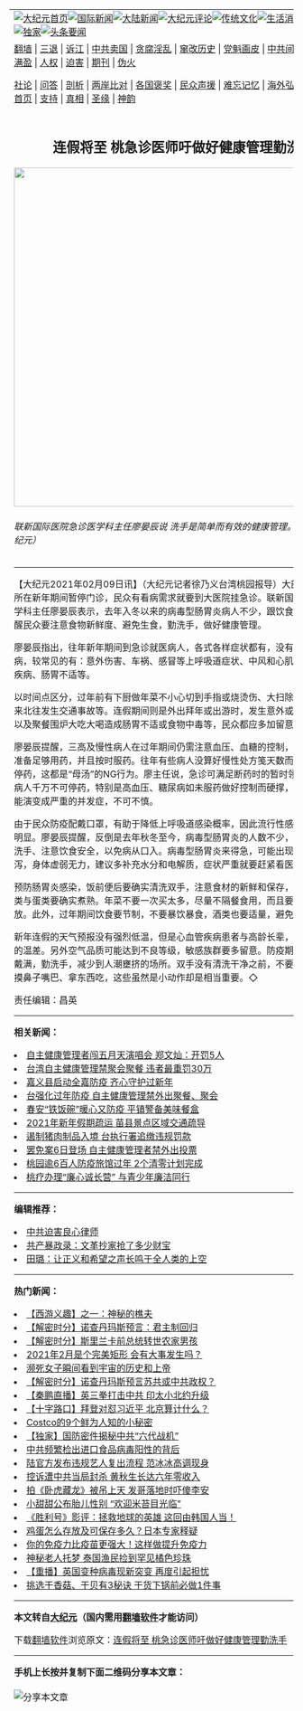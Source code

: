 <a name="1" id="1" target="_blank"></a><span id="1"></span>
<table align=center border="0"><tr><td colspan="2" VALIGN=TOP><a href="https://github.com/bdnexx3298/djy/blob/master/gb/nf1351518.md#1"><img src="https://raw.githubusercontent.com/bdnexx3298/www/master/t/djy/1.jpg" title="大纪元首页" alt="大纪元首页"></a><a href="https://github.com/bdnexx3298/djy/blob/master/gb/n24hr.md#1"><img src="https://raw.githubusercontent.com/bdnexx3298/www/master/t/djy/3.jpg" title="国际新闻" alt="国际新闻"></a><a href="https://github.com/bdnexx3298/djy/blob/master/gb/nsc413.md#1"><img src="https://raw.githubusercontent.com/bdnexx3298/www/master/t/djy/4.jpg" title="大陆新闻" alt="大陆新闻"></a><a href="https://github.com/bdnexx3298/djy/blob/master/gb/news392.md#1"><img src="https://raw.githubusercontent.com/bdnexx3298/www/master/t/djy/5.jpg" title="大纪元评论" alt="大纪元评论"></a><a href="https://github.com/bdnexx3298/djy/blob/master/gb/news2007.md#1"><img src="https://raw.githubusercontent.com/bdnexx3298/www/master/t/djy/6.jpg" title="传统文化" alt="传统文化"></a><a href="https://github.com/bdnexx3298/djy/blob/master/gb/news2008.md#1"><img src="https://raw.githubusercontent.com/bdnexx3298/www/master/t/djy/7.jpg" title="生活消费" alt="生活消费"></a><a href="https://github.com/bdnexx3298/djy/blob/master/gb/ncyule.md#1"><img src="https://raw.githubusercontent.com/bdnexx3298/www/master/t/djy/8.jpg" title="娱乐休闲" alt="娱乐休闲"></a><a href="https://github.com/bdnexx3298/djy/blob/master/gb/nsc1002.md#1"><img src="https://raw.githubusercontent.com/bdnexx3298/www/master/t/djy/9.jpg" title="健康" alt="健康"></a><a href="https://github.com/bdnexx3298/djy/blob/master/gb/nf6092.md#1"><img src="https://raw.githubusercontent.com/bdnexx3298/www/master/t/djy/10a.jpg" title="独家" alt="独家"></a><a href="https://github.com/bdnexx3298/djy/blob/master/gb/nf4514.md#1"><img src="https://raw.githubusercontent.com/bdnexx3298/www/master/t/djy/12a.jpg" title="头条要闻" alt="头条要闻"></a></td></tr>
<tr><td colspan="2" VALIGN=TOP><a target="_blank" href="https://github.com/bdnexx3298/www/blob/master/README.md?zsrh#1">翻墙</a> | <a target="_blank" href="https://github.com/bdnexx3298/djy/blob/master/gb/nf5657.md#1">三退</a> | <a target="_blank" href="https://github.com/bdnexx3298/djy/blob/master/gb/nf6124.md#1">诉江</a> | <a target="_blank" href="https://github.com/bdnexx3298/djy/blob/master/gb/nf1176117.md#1">中共卖国</a> | <a target="_blank" href="https://github.com/bdnexx3298/djy/blob/master/gb/nf5773.md#1">贪腐淫乱</a> | <a target="_blank" href="https://github.com/bdnexx3298/djy/blob/master/gb/nf1176115.md#1">窜改历史</a> | <a target="_blank" href="https://github.com/bdnexx3298/djy/blob/master/gb/nf1176107.md#1">党魁画皮</a> | <a target="_blank" href="https://github.com/bdnexx3298/djy/blob/master/gb/nf1320400.md#1">中共间谍</a> | <a target="_blank" href="https://github.com/bdnexx3298/djy/blob/master/gb/nf1176114.md#1">破坏传统</a> | <a target="_blank" href="https://github.com/bdnexx3298/ntdtv/blob/master/gb/prog447_1.md#1">恶贯满盈</a> | <a target="_blank" href="https://github.com/bdnexx3298/djy/blob/master/gb/ncid278.md#1">人权</a> | <a target="_blank" href="https://github.com/bdnexx3298/djy/blob/master/gb/nf1176111.md#1">迫害</a> | <a target="_blank" href="https://gitlab.com/szzdlab/mh-qikan/blob/master/README.md#1">期刊</a> | <a target="_blank" href="https://github.com/bdnexx3298/djy/blob/master/gb/nf5562.md#1">伪火</a></p><p><a target="_blank" href="https://github.com/bdnexx3298/djy/blob/master/gb/9p.md#1">社论</a> | <a target="_blank" href="https://github.com/bdnexx3298/djy/blob/master/gb/nf4378.md#1">问答</a> | <a target="_blank" href="https://github.com/bdnexx3298/djy/blob/master/gb/nf5792.md#1">剖析</a> | <a target="_blank" href="https://github.com/bdnexx3298/djy/blob/master/gb/nf5735.md#1">两岸比对</a> | <a target="_blank" href="https://github.com/bdnexx3298/djy/blob/master/gb/nf6119.md#1">各国褒奖</a> | <a target="_blank" href="https://github.com/bdnexx3298/djy/blob/master/gb/nf6120.md#1">民众声援</a> | <a target="_blank" href="https://github.com/bdnexx3298/djy/blob/master/gb/nf1188594.md#1">难忘记忆</a> | <a target="_blank" href="https://github.com/bdnexx3298/djy/blob/master/gb/nf3180.md#1">海外弘传</a> | <a target="_blank" href="https://github.com/bdnexx3298/djy/blob/master/gb/nf5410.md#1">万人上访</a> | <a target="_blank" href="https://github.com/bdnexx3298/www/blob/master/README.md?zsrh#1">平台首页</a> | <a target="_blank" href="https://github.com/bdnexx3298/djy/blob/master/gb/nf4386.md#1">支持</a> | <a target="_blank" href="https://github.com/bdnexx3298/djy/blob/master/gb/nf4389.md#1">真相</a> | <a target="_blank" href="https://github.com/bdnexx3298/djy/blob/master/gb/nf5790.md#1">圣缘</a> | <a target="_blank" href="https://github.com/bdnexx3298/djy/blob/master/gb/nf4786.md#1">神韵</a></td></tr>
<tr><td VALIGN=TOP width="626"><h2 align=center>连假将至 桃急诊医师吁做好健康管理勤洗手</h2>
<img width="600" src="https://i.epochtimes.com/assets/uploads/2021/02/483730-600x400.jpg" />
<h6>联新国际医院急诊医学科主任廖晏辰说 洗手是简单而有效的健康管理。（徐乃义／大纪元）
</h6>
<hr>
<p>【大纪元2021年02月09日讯】（大纪元记者徐乃义台湾桃园报导）大部分医院和诊所在<ahref="https://github.com/bdnexx3298/djy/blob/master/gb/tag/%E6%96%B0%E5%B9%B4.md#1">新年</a>期间暂停门诊，民众有看病需求就要到大医院挂急诊。联新国际医院急诊医学科主任廖晏辰表示，去年入冬以来的病毒型肠胃炎病人不少，跟饮食卫生有关，提醒民众要注意食物新鲜度、避免生食，勤洗手，做好<ahref="https://github.com/bdnexx3298/djy/blob/master/gb/tag/%E5%81%A5%E5%BA%B7%E7%AE%A1%E7%90%86.md#1">健康管理</a>。</p>
<p>廖晏辰指出，往年<ahref="https://github.com/bdnexx3298/djy/blob/master/gb/tag/%E6%96%B0%E5%B9%B4.md#1">新年</a>期间到急诊就医病人，各式各样症状都有，没有特定是哪种疾病，较常见的有：意外伤害、车祸、感冒等上呼吸道症状、中风和心肌梗塞等心血管疾病、肠胃不适等。</p>
<p>以时间点区分，过年前有下厨做年菜不小心切到手指或烧烫伤、大扫除受伤，也有南来北往发生交通事故等。<ahref="https://github.com/bdnexx3298/djy/blob/master/gb/tag/%E8%BF%9E%E5%81%87.md#1">连假</a>期间则是外出拜年或出游时，发生意外或车祸的受伤，以及聚餐围炉大吃大喝造成肠胃不适或食物中毒等，民众都应多加留意。</p>
<p>廖晏辰提醒，三高及慢性病人在过年期间仍需注意血压、血糖的控制，应提早领药以准备足够用药，并且按时服药。往年有些病人没算好慢性处方笺天数而断药，或擅自停药，这都是“母汤”的NG行为。廖主任说，急诊可满足断药时的暂时领药需求，慢性病人千万不可停药，特别是高血压、糖尿病如未服药做好控制而硬撑，到后来反而可能演变成严重的并发症，不可不慎。</p>
<p>由于民众<ahref="https://github.com/bdnexx3298/djy/blob/master/gb/tag/%E9%98%B2%E7%96%AB.md#1">防疫</a>配戴口罩，有助于降低上呼吸道感染概率，因此流行性感冒的情况并不明显。廖晏辰提醒，反倒是去年秋冬至今，病毒型肠胃炎的人数不少，建议民众要勤洗手、注意饮食安全，以免病从口入。病毒型肠胃炎来得急，可能出现腹痛、上吐下泻，身体虚弱无力，建议多补充水分和电解质，症状严重就要赶紧看医师。</p>
<p>预防肠胃炎感染，饭前便后要确实清洗双手，注意食材的新鲜和保存，避免生食，肉类与蛋类要确实煮熟。年菜不要一次买太多，尽量不隔餐食用，而且要放入冰箱存放。此外，过年期间饮食要节制，不要暴饮暴食，酒类也要适量，避免肠胃不适。</p>
<p>新年<ahref="https://github.com/bdnexx3298/djy/blob/master/gb/tag/%E8%BF%9E%E5%81%87.md#1">连假</a>的天气预报没有强烈低温，但是心血管疾病患者与高龄长辈，仍应注意日夜的温差。另外空气品质可能达到不良等级，敏感族群要多留意。<ahref="https://github.com/bdnexx3298/djy/blob/master/gb/tag/%E9%98%B2%E7%96%AB.md#1">防疫</a>期间要口罩戴好戴满，勤洗手，减少到人潮壅挤的场所。双手没有清洗干净之前，不要任意揉眼睛、摸鼻子嘴巴、拿东西吃，这些虽然是小动作却是相当重要。◇</p>
<p>责任编辑：昌英</p>

<hr>


<strong>相关新闻：</strong>
<li><a href="https://github.com/bdnexx3298/djy/blob/master/gb/21/1/1/n12659163.md#1">自主健康管理者闯五月天演唱会 郑文灿：开罚5人</a></li>
<li><a href="https://github.com/bdnexx3298/djy/blob/master/gb/21/1/8/n12675418.md#1">台湾自主健康管理禁聚会聚餐 违者最重罚30万</a></li>
<li><a href="https://github.com/bdnexx3298/djy/blob/master/gb/21/1/29/n12720993.md#1">嘉义县启动全嘉防疫 齐心守护过新年</a></li>
<li><a href="https://github.com/bdnexx3298/djy/blob/master/gb/21/1/30/n12722443.md#1">台强化过年防疫 自主健康管理禁外出聚餐、聚会</a></li>
<li><a href="https://github.com/bdnexx3298/djy/blob/master/gb/21/2/2/n12727290.md#1">春安“铁饭碗”暖心又防疫  平镇警备美味餐盒</a></li>
<li><a href="https://github.com/bdnexx3298/djy/blob/master/gb/21/2/2/n12727734.md#1">2021年新年假期疏运 苗县景点区域交通疏导</a></li>
<li><a href="https://github.com/bdnexx3298/djy/blob/master/gb/21/2/3/n12730383.md#1">遏制猪肉制品入境  台执行署追缴违规罚款</a></li>
<li><a href="https://github.com/bdnexx3298/djy/blob/master/gb/21/2/4/n12733345.md#1">罢免案6日登场 自主健康管理者禁外出投票</a></li>
<li><a href="https://github.com/bdnexx3298/djy/blob/master/gb/21/2/8/n12740052.md#1">桃园逾6百人防疫旅馆过年  2个清零计划完成</a></li>
<li><a href="https://github.com/bdnexx3298/djy/blob/master/gb/21/2/9/n12742302.md#1">桃疗办理“廉心诚长营” 与青少年廉洁同行</a></li>
<hr>


<strong>编辑推荐：</strong>
<li><a href="https://github.com/bdnexx3298/djy/blob/master/gb/9/2/9/n2422991.md?dfh#1" target="_blank">中共迫害良心律师</a></li><li><a href="https://github.com/tsiac2612/djy/blob/master/gb/18/5/22/n10414742.md#1" target="_blank">共产暴政录：文革抄家抢了多少财宝</a></li><li><a href="https://github.com/tsiac2612/djy/blob/master/gb/10/7/20/n2971015.md#1" target="_blank">田璐：让正义和希望之声长鸣于全人类的上空</a></li>
<hr>

<strong>热门新闻：</strong>
<li><a href="https://github.com/bdnexx3298/djy/blob/master/gb/17/12/29/n10005600.md#1">【西游义趣】之一：神秘的樵夫</a></li>
<li><a href="https://github.com/bdnexx3298/djy/blob/master/gb/21/2/4/n12733732.md#1">【解密时分】诺查丹玛斯预言：君主制回归</a></li>
<li><a href="https://github.com/bdnexx3298/djy/blob/master/gb/21/2/2/n12728948.md#1">【解密时分】斯里兰卡前总统转世农家男孩</a></li>
<li><a href="https://github.com/bdnexx3298/djy/blob/master/gb/21/2/2/n12727507.md#1">2021年2月是个完美矩形 会有大事发生吗？</a></li>
<li><a href="https://github.com/bdnexx3298/djy/blob/master/gb/21/2/5/n12735170.md#1">濒死女子瞬间看到宇宙的历史和上帝</a></li>
<li><a href="https://github.com/bdnexx3298/djy/blob/master/gb/21/2/8/n12741216.md#1">【解密时分】诺查丹玛斯预言苏共或中共政权？</a></li>
<li><a href="https://github.com/bdnexx3298/djy/blob/master/gb/21/2/8/n12741097.md#1">【秦鹏直播】英三拳打击中共 印太小北约升级</a></li>
<li><a href="https://github.com/bdnexx3298/djy/blob/master/gb/21/2/9/n12741899.md#1">【十字路口】拜登对怼习近平 北京算计什么？</a></li>
<li><a href="https://github.com/bdnexx3298/djy/blob/master/gb/21/2/6/n12737653.md#1">Costco的9个鲜为人知的小秘密</a></li>
<li><a href="https://github.com/bdnexx3298/djy/blob/master/gb/21/2/5/n12736224.md#1">【独家】国防密件揭秘中共“六代战机”</a></li>
<li><a href="https://github.com/bdnexx3298/djy/blob/master/gb/21/2/7/n12738381.md#1">中共频繁检出进口食品病毒阳性的背后</a></li>
<li><a href="https://github.com/bdnexx3298/djy/blob/master/gb/21/2/5/n12736527.md#1">陆官方发布违规艺人复出流程 范冰冰高调现身</a></li>
<li><a href="https://github.com/bdnexx3298/djy/blob/master/gb/21/2/7/n12739306.md#1">控诉遭中共当局封杀 黄秋生长达六年零收入</a></li>
<li><a href="https://github.com/bdnexx3298/djy/blob/master/gb/21/2/7/n12739063.md#1">拍《卧虎藏龙》被吊上天 发哥落地时吓傻李安</a></li>
<li><a href="https://github.com/bdnexx3298/djy/blob/master/gb/21/2/8/n12740365.md#1">小甜甜公布胎儿性别 “欢迎米苔目光临”</a></li>
<li><a href="https://github.com/bdnexx3298/djy/blob/master/gb/21/2/6/n12736752.md#1">《胜利号》影评：拯救地球的英雄 这回由韩国人当！</a></li>
<li><a href="https://github.com/bdnexx3298/djy/blob/master/gb/21/2/6/n12737892.md#1">鸡蛋怎么存放及可保存多久？日本专家释疑</a></li>
<li><a href="https://github.com/bdnexx3298/djy/blob/master/gb/21/2/6/n12737657.md#1">你的免疫力比疫苗更强大！这样做提升免疫力</a></li>
<li><a href="https://github.com/bdnexx3298/djy/blob/master/gb/21/2/7/n12738266.md#1">神秘老人托梦 泰国渔民捡到罕见橘色珍珠</a></li>
<li><a href="https://github.com/bdnexx3298/djy/blob/master/gb/21/2/6/n12736591.md#1">【重播】英国变种病毒现新突变 再度引起担忧</a></li>
<li><a href="https://github.com/bdnexx3298/djy/blob/master/gb/21/2/6/n12736598.md#1">挑选干香菇、干贝有3秘诀 干货下锅前必做1件事</a></li>
<hr>

<strong>本文转自<a href="https://www.epochtimes.com">大纪元</a>（国内需用<a href="https://github.com/bdnexx3298/www/blob/master/README.md#8">翻墙软件</a>才能访问）</strong><p>下载<a href="https://github.com/bdnexx3298/www/blob/master/README.md#8">翻墙软件</a>浏览原文：<a href="https://www.epochtimes.com/gb/21/2/9/n12742307.htm">连假将至 桃急诊医师吁做好健康管理勤洗手</a></p><hr>

<strong>手机上长按并复制下面二维码分享本文章：</strong><br><br><img src="https://chart.apis.google.com/chart?cht=qr&chs=240x240&choe=UTF-8&chld=M|2&chl=https://github.com/bdnexx3298/djy/blob/master/gb/21/2/9/n12742307.md%231" title="分享本文章"></td><td VALIGN=TOP><a href="https://github.com/bdnexx3298/djy/blob/master/gb/16/1/21/n4622075.md?dfh#1" target="_blank"><img src="https://raw.githubusercontent.com/bdnexx3298/djy/master/gb/300/wei-f1.jpg" title="中共的伪火骗局"  alt="中共的伪火骗局"></a><br><a href="https://github.com/bdnexx3298/www/blob/master/README.md?dfh#9" target="_blank"><img src="https://raw.githubusercontent.com/bdnexx3298/djy/master/gb/300/yong-h.jpg" title="永恒的见证"  alt="永恒的见证"></a><br><a href="https://github.com/bdnexx3298/djy/blob/master/gb/13/9/29/n3974789.md?dfh#1" target="_blank"><img src="https://raw.githubusercontent.com/bdnexx3298/djy/master/gb/300/shang-lnz.jpg" title="善良女子被中共投男牢"  alt="善良女子被中共投男牢"></a><br><a href="https://github.com/bdnexx3298/djy/blob/master/gb/16/3/16/n4663449.md?dfh#1" target="_blank"><img src="https://raw.githubusercontent.com/bdnexx3298/djy/master/gb/300/huo-z3.jpg" title="警卫目击活摘器官"  alt="警卫目击活摘器官"></a><br><a href="https://github.com/bdnexx3298/djy/blob/master/gb/16/8/7/n8177641.md?dfh#1" target="_blank"><img src="https://raw.githubusercontent.com/bdnexx3298/djy/master/gb/300/huo-z4.jpg" title="证人描述活摘恐怖"  alt="证人描述活摘恐怖"></a><br><a href="https://github.com/bdnexx3298/djy/blob/master/gb/10/4/19/n2881569.md?dfh#1" target="_blank"><img src="https://raw.githubusercontent.com/bdnexx3298/djy/master/gb/300/huo-z1.jpg" title="揭开活摘器官黑幕"  alt="揭开活摘器官黑幕"></a><br><a href="https://github.com/bdnexx3298/djy/blob/master/gb/10/11/7/n3077476.md?dfh#1" target="_blank"><img src="https://raw.githubusercontent.com/bdnexx3298/djy/master/gb/300/ma-ks.jpg" title="马克思的成魔之路"  alt="马克思的成魔之路"></a><br><a href="https://github.com/bdnexx3298/djy/blob/master/gb/14/6/9/n4173977.md?dfh#1" target="_blank"><img src="https://raw.githubusercontent.com/bdnexx3298/djy/master/gb/300/chang-zs.jpg" title="藏字石 蕴天机"  alt="藏字石 蕴天机"></a><br><a href="https://github.com/bdnexx3298/djy/blob/master/gb/18/5/10/n10381511.md?dfh#1" target="_blank"><img src="https://raw.githubusercontent.com/bdnexx3298/djy/master/gb/300/st1.jpg" title="关注3亿人三退"  alt="关注3亿人三退"></a><br><a href="https://github.com/bdnexx3298/djy/blob/master/gb/18/3/21/n10237682.md?dfh#1" target="_blank"><img src="https://raw.githubusercontent.com/bdnexx3298/djy/master/gb/300/jie-t.jpg" title="解体中共复兴中华"  alt="解体中共复兴中华"></a><br><a href="https://github.com/bdnexx3298/djy/blob/master/gb/9/2/9/n2422991.md?dfh#1" target="_blank"><img src="https://raw.githubusercontent.com/bdnexx3298/djy/master/gb/300/gao-zs.jpg" title="中共迫害良心律师"  alt="中共迫害良心律师"></a><br><a href="https://github.com/bdnexx3298/djy/blob/master/gb/18/12/9/n10900044.md?dfh#1" target="_blank"><img src="https://raw.githubusercontent.com/bdnexx3298/djy/master/gb/300/sj1.jpg" title="303万人举报江泽民"  alt="303万人举报江泽民"></a><br><a href="https://github.com/bdnexx3298/djy/blob/master/gb/18/8/28/n10672014.md?dfh#1" target="_blank"><img src="https://raw.githubusercontent.com/bdnexx3298/djy/master/gb/300/sj2.jpg" title="这些官员为何起诉江泽民"  alt="这些官员为何起诉江泽民"></a><br><a href="https://github.com/bdnexx3298/djy/blob/master/gb/8/12/18/n2367165.md?dfh#1" target="_blank"><img src="https://raw.githubusercontent.com/bdnexx3298/djy/master/gb/300/liangan.jpg" title="海峡两岸的强烈对比"  alt="海峡两岸的强烈对比"></a><br><a href="https://github.com/bdnexx3298/djy/blob/master/gb/15/12/10/n4593139.md?dfh#1" target="_blank"><img src="https://raw.githubusercontent.com/bdnexx3298/djy/master/gb/300/jia-ndzl.jpg" title="加拿大总理的贺信"  alt="加拿大总理的贺信"></a><br><a href="https://github.com/bdnexx3298/djy/blob/master/gb/11/6/17/n3289382.md?dfh#1" target="_blank"><img src="https://raw.githubusercontent.com/bdnexx3298/djy/master/gb/300/xiao-wd.jpg" title="探寻真相兼听则明"  alt="探寻真相兼听则明"></a><br><a href="https://github.com/bdnexx3298/djy/blob/master/gb/18/10/27/n10812623.md?dfh#1" target="_blank"><img src="https://raw.githubusercontent.com/bdnexx3298/djy/master/gb/300/yindu.jpg" title="印度媒体报道东方"  alt="印度媒体报道东方"></a><br><a href="https://github.com/bdnexx3298/djy/blob/master/gb/18/6/9/n10469652.md?dfh#1" target="_blank"><img src="https://raw.githubusercontent.com/bdnexx3298/djy/master/gb/300/xie-j.jpg" title="不一样的海外校园"  alt="不一样的海外校园"></a><br><a href="https://github.com/bdnexx3298/djy/blob/master/gb/7/4/5/n1669415.md?dfh#1" target="_blank"><img src="https://raw.githubusercontent.com/bdnexx3298/djy/master/gb/300/li-up.jpg" title="从大师到徒弟的传奇"  alt="从大师到徒弟的传奇"></a><br><a href="https://github.com/bdnexx3298/djy/blob/master/gb/17/5/26/n9191512.md?dfh#1" target="_blank"><img src="https://raw.githubusercontent.com/bdnexx3298/djy/master/gb/300/zfl2.jpg" title="亿万人与东方一本奇书"  alt="亿万人与东方一本奇书"></a><br><a href="https://github.com/bdnexx3298/djy/blob/master/gb/13/11/27/n4020290.md?dfh#1" target="_blank"><img src="https://raw.githubusercontent.com/bdnexx3298/djy/master/gb/300/zhen-h.jpg" title="大陆见不到的震撼场面"  alt="大陆见不到的震撼场面"></a><br><a href="https://github.com/bdnexx3298/djy/blob/master/gb/15/7/17/n4482910.md?dfh#1" target="_blank"><img src="https://raw.githubusercontent.com/bdnexx3298/djy/master/gb/300/dalu-sk.jpg" title="人心向善 大陆当初盛况"  alt="人心向善 大陆当初盛况"></a><br><a href="https://github.com/bdnexx3298/djy/blob/master/gb/19/1/5/n10955468.md?dfh#1" target="_blank"><img src="https://raw.githubusercontent.com/bdnexx3298/djy/master/gb/300/zfl1.jpg" title="追寻真理 这书讲什么"  alt="追寻真理 这书讲什么"></a><br><a href="https://github.com/bdnexx3298/www/blob/master/README.md?dfh#1" target="_blank"><img src="https://raw.githubusercontent.com/bdnexx3298/djy/master/gb/300/fq1.jpg" title="下载免费翻墙软件"  alt="下载免费翻墙软件"></a><br></td></tr></table>
